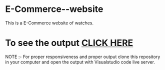 # E-Commerce--website
This is a E-Commerce website of watches.

# To see the output [CLICK HERE](https://ashutoshvk18.github.io/E-Commerce--website/)

NOTE :- For proper responsiveness and proper output clone this repository in your computer and open the output with Visualstudio code live server.
